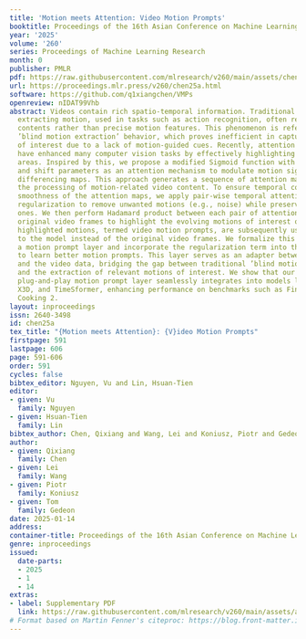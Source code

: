 ```yaml
---
title: 'Motion meets Attention: Video Motion Prompts'
booktitle: Proceedings of the 16th Asian Conference on Machine Learning
year: '2025'
volume: '260'
series: Proceedings of Machine Learning Research
month: 0
publisher: PMLR
pdf: https://raw.githubusercontent.com/mlresearch/v260/main/assets/chen25a/chen25a.pdf
url: https://proceedings.mlr.press/v260/chen25a.html
software: https://github.com/q1xiangchen/VMPs
openreview: nIDAT99Vhb
abstract: Videos contain rich spatio-temporal information. Traditional methods for
  extracting motion, used in tasks such as action recognition, often rely on visual
  contents rather than precise motion features. This phenomenon is referred to as
  ’blind motion extraction’ behavior, which proves inefficient in capturing motions
  of interest due to a lack of motion-guided cues. Recently, attention mechanisms
  have enhanced many computer vision tasks by effectively highlighting salient visual
  areas. Inspired by this, we propose a modified Sigmoid function with learnable slope
  and shift parameters as an attention mechanism to modulate motion signals from frame
  differencing maps. This approach generates a sequence of attention maps that enhance
  the processing of motion-related video content. To ensure temporal continuity and
  smoothness of the attention maps, we apply pair-wise temporal attention variation
  regularization to remove unwanted motions (e.g., noise) while preserving important
  ones. We then perform Hadamard product between each pair of attention maps and the
  original video frames to highlight the evolving motions of interest over time. These
  highlighted motions, termed video motion prompts, are subsequently used as inputs
  to the model instead of the original video frames. We formalize this process as
  a motion prompt layer and incorporate the regularization term into the loss function
  to learn better motion prompts. This layer serves as an adapter between the model
  and the video data, bridging the gap between traditional ’blind motion extraction’
  and the extraction of relevant motions of interest. We show that our lightweight,
  plug-and-play motion prompt layer seamlessly integrates into models like SlowFast,
  X3D, and TimeSformer, enhancing performance on benchmarks such as FineGym and MPII
  Cooking 2.
layout: inproceedings
issn: 2640-3498
id: chen25a
tex_title: "{Motion meets Attention}: {V}ideo Motion Prompts"
firstpage: 591
lastpage: 606
page: 591-606
order: 591
cycles: false
bibtex_editor: Nguyen, Vu and Lin, Hsuan-Tien
editor:
- given: Vu
  family: Nguyen
- given: Hsuan-Tien
  family: Lin
bibtex_author: Chen, Qixiang and Wang, Lei and Koniusz, Piotr and Gedeon, Tom
author:
- given: Qixiang
  family: Chen
- given: Lei
  family: Wang
- given: Piotr
  family: Koniusz
- given: Tom
  family: Gedeon
date: 2025-01-14
address:
container-title: Proceedings of the 16th Asian Conference on Machine Learning
genre: inproceedings
issued:
  date-parts:
  - 2025
  - 1
  - 14
extras:
- label: Supplementary PDF
  link: https://raw.githubusercontent.com/mlresearch/v260/main/assets/assets/chen25a/chen25a-supp.pdf
# Format based on Martin Fenner's citeproc: https://blog.front-matter.io/posts/citeproc-yaml-for-bibliographies/
---
```

